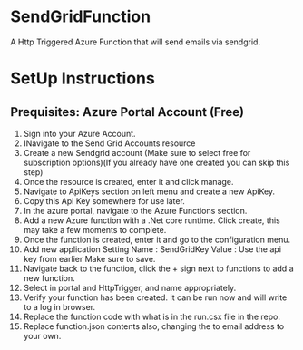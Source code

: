 # SendGridFunction
A Http Triggered Azure Function that will send emails via sendgrid.

# SetUp Instructions

## Prequisites: Azure Portal Account (Free)

1. Sign into your Azure Account.
2. INavigate to the Send Grid Accounts resource
3. Create a new Sendgrid account (Make sure to select free for subscription options)(If you already have one created you can skip this step)
4. Once the resource is created, enter it and click manage.
5. Navigate to ApiKeys section on left menu and create a new ApiKey. 
6. Copy this Api Key somewhere for use later.
7. In the azure portal, navigate to the Azure Functions section.
8. Add a new Azure function with a .Net core runtime. Click create, this may take a few moments to complete.
9. Once the function is created, enter it and go to the configuration menu.
10. Add new application Setting 
          Name : SendGridKey
          Value : Use the api key from earlier
    Make sure to save.
11. Navigate back to the function, click the + sign next to functions to add a new function.
12. Select in portal and HttpTrigger, and name appropriately.
13. Verify your function has been created. It can be run now and will write to a log in browser.
14. Replace the function code with what is in the run.csx file in the repo.
15. Replace function.json contents also, changing the to email address to your own.
